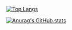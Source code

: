 [![Top Langs](https://github-readme-stats.vercel.app/api/top-langs/?username=parkjunhoo)](https://github.com/parkjunhoo/github-readme-stats)


[![Anurag's GitHub stats](https://github-readme-stats.vercel.app/api?parkjunhoo=anuraghazra)](https://github.com/anuraghazra/github-readme-stats)

